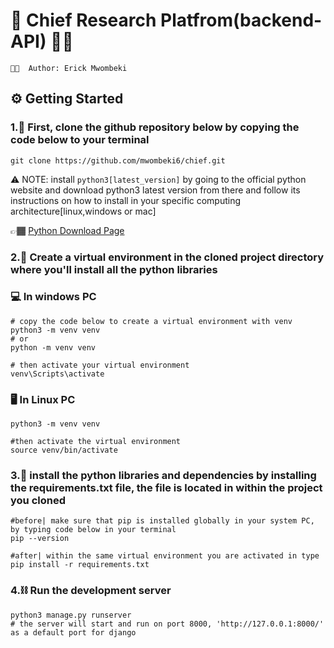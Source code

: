 # 🔱 Chief Research Platfrom(backend-API) 🚧🎯

`👋🏾  Author: Erick Mwombeki`

## ⚙️ Getting Started

### 1.🏏 First, clone the github repository below by copying the code below to your terminal

```
git clone https://github.com/mwombeki6/chief.git
```

 ⚠️ NOTE: install `python3[latest_version]` by going to the official python website and download python3 latest version from there and follow its instructions on how to install in your specific computing architecture[linux,windows or mac]

👉🏾 [Python Download Page](https://www.python.org/downloads/)

### 2.📌 Create a virtual environment in the cloned project directory where you'll install all the python libraries

### 💻 In windows PC

```
# copy the code below to create a virtual environment with venv
python3 -m venv venv
# or
python -m venv venv

# then activate your virtual environment
venv\Scripts\activate
```

### 🖥️ In Linux PC

```
python3 -m venv venv

#then activate the virtual environment
source venv/bin/activate

```

### 3.🥅 install the python libraries and dependencies by installing the requirements.txt file, the file is located in within the project you cloned

```
#before| make sure that pip is installed globally in your system PC, by typing code below in your terminal
pip --version

#after| within the same virtual environment you are activated in type
pip install -r requirements.txt
```

### 4.⛓️ Run the development server

```
python3 manage.py runserver
# the server will start and run on port 8000, 'http://127.0.0.1:8000/' as a default port for django
```
